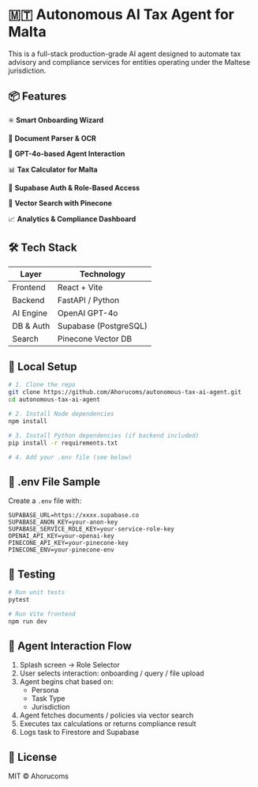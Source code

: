 # 🇲🇹 Autonomous AI Tax Agent for Malta

This is a full-stack production-grade AI agent designed to automate tax advisory and compliance services for entities operating under the Maltese jurisdiction.

## 📦 Features

✳️ **Smart Onboarding Wizard**

📄 **Document Parser & OCR**

🧠 **GPT-4o-based Agent Interaction**

📊 **Tax Calculator for Malta**

🔐 **Supabase Auth & Role-Based Access**

🧾 **Vector Search with Pinecone**

📈 **Analytics & Compliance Dashboard**

## 🛠️ Tech Stack

| Layer | Technology |
|-------|------------|
| Frontend | React + Vite |
| Backend | FastAPI / Python |
| AI Engine | OpenAI GPT-4o |
| DB & Auth | Supabase (PostgreSQL) |
| Search | Pinecone Vector DB |

## 🔧 Local Setup

```bash
# 1. Clone the repo
git clone https://github.com/Ahorucoms/autonomous-tax-ai-agent.git
cd autonomous-tax-ai-agent

# 2. Install Node dependencies
npm install

# 3. Install Python dependencies (if backend included)
pip install -r requirements.txt

# 4. Add your .env file (see below)
```

## 🔐 .env File Sample

Create a `.env` file with:

```env
SUPABASE_URL=https://xxxx.supabase.co
SUPABASE_ANON_KEY=your-anon-key
SUPABASE_SERVICE_ROLE_KEY=your-service-role-key
OPENAI_API_KEY=your-openai-key
PINECONE_API_KEY=your-pinecone-key
PINECONE_ENV=your-pinecone-env
```

## 🧪 Testing

```bash
# Run unit tests
pytest

# Run Vite frontend
npm run dev
```

## 🤖 Agent Interaction Flow

1. Splash screen → Role Selector
2. User selects interaction: onboarding / query / file upload
3. Agent begins chat based on:
   - Persona
   - Task Type
   - Jurisdiction
4. Agent fetches documents / policies via vector search
5. Executes tax calculations or returns compliance result
6. Logs task to Firestore and Supabase

## 📄 License

MIT © Ahorucoms 